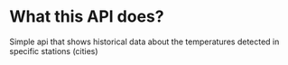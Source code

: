 # What this API does?

Simple api that shows historical data about the temperatures detected in specific stations (cities)